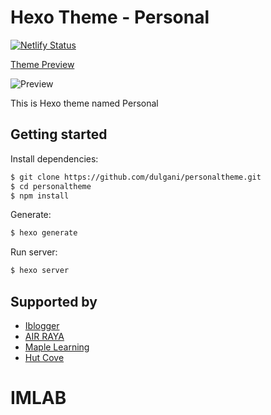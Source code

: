 # Hexo Theme - Personal
<!-- Markdown snippet -->

[![Netlify Status](https://api.netlify.com/api/v1/badges/03cdea65-1cec-42f0-a03c-ef252c633f38/deploy-status)](https://app.netlify.com/sites/personaltheme/deploys)

[Theme Preview](https://personaltheme.netlify.app)

![Preview](https://personaltheme.netlify.app/assets/Personal.png)




This is Hexo theme named Personal

## Getting started

Install dependencies:

``` bash
$ git clone https://github.com/dulgani/personaltheme.git
$ cd personaltheme
$ npm install
```

Generate:

``` bash
$ hexo generate
```

Run server:

``` bash
$ hexo server
```

## Supported by

- [Iblogger](https://www.iblogger.ca)
- [AIR RAYA](https://www.airraya.com)
- [Maple Learning](https://www.maplelearning.org)
- [Hut Cove](http://www.hutcove.com)


# IMLAB
